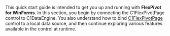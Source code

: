 <p>This quick start guide is intended to get you up and running with <strong>FlexPivot for WinForms</strong>. In this section, you begin by connecting the
C1FlexPivotPage control to C1DataEngine. You also understand how to bind <a href=
"C1.Win.FlexPivot.4~C1.Win.FlexPivot.C1FlexPivotPage.html">C1FlexPivotPage</a> control to a local data source, and then continue exploring various features
available in the control at runtime.</p>
